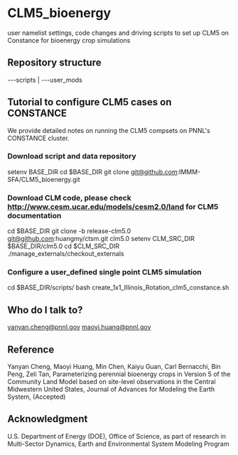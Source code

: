 # CLM5_bioenergy
user namelist settings, code changes and driving scripts to set up CLM5 on Constance for bioenergy crop simulations

## Repository structure
---scripts | ---user_mods



## Tutorial to configure CLM5 cases on CONSTANCE
We provide detailed notes on running the CLM5 compsets on PNNL's CONSTANCE cluster.



### Download script and data repository
setenv BASE_DIR <dir-of-choice>
cd $BASE_DIR
git clone git@github.com:IMMM-SFA/CLM5_bioenergy.git
  

### Download CLM code, please check http://www.cesm.ucar.edu/models/cesm2.0/land for CLM5 documentation
cd $BASE_DIR
git clone -b release-clm5.0 git@github.com:huangmy/ctsm.git clm5.0
setenv CLM_SRC_DIR $BASE_DIR/clm5.0
cd $CLM_SRC_DIR
./manage_externals/checkout_externals


### Configure a user_defined single point CLM5 simulation
cd $BASE_DIR/scripts/
bash create_1x1_Illinois_Rotation_clm5_constance.sh




## Who do I talk to?
yanyan.cheng@pnnl.gov
maoyi.huang@pnnl.gov



## Reference
Yanyan Cheng, Maoyi Huang, Min Chen, Kaiyu Guan, Carl Bernacchi, Bin Peng, Zeli Tan, Parameterizing perennial bioenergy crops in Version 5 of the Community Land Model based on site-level observations in the Central Midwestern United States, Journal of Advances for Modeling the Earth System, (Accepted)


## Acknowledgment
U.S. Department of Energy (DOE), Office of Science, as part of research in Multi-Sector Dynamics, Earth and Environmental System Modeling Program
